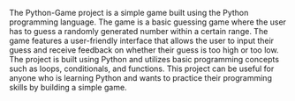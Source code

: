 
The Python-Game project is a simple game built using the Python programming language. The game is a basic guessing game where the user has to guess a randomly generated number within a certain range. The game features a user-friendly interface that allows the user to input their guess and receive feedback on whether their guess is too high or too low. The project is built using Python and utilizes basic programming concepts such as loops, conditionals, and functions. This project can be useful for anyone who is learning Python and wants to practice their programming skills by building a simple game.
